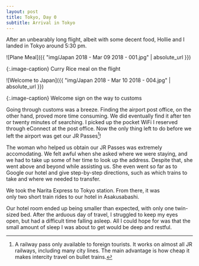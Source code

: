 ```yaml
---
layout: post
title: Tokyo, Day 0
subtitle: Arrival in Tokyo
---
```

After an unbearably long flight, albeit with some decent food, Hollie and I landed in Tokyo around 5:30 pm.

![Plane Meal]({{ "img/Japan 2018 - Mar 09 2018 - 001.jpg" | absolute_url }})

{:.image-caption}
Curry Rice meal on the flight

![Welcome to Japan]({{ "img/Japan 2018 - Mar 10 2018 - 004.jpg" | absolute_url }})

{:.image-caption}
Welcome sign on the way to customs

Going through customs was a breeze. Finding the airport post office, on the other hand, proved more time consuming. We did eventually find it after ten or twenty minutes of searching. I picked up the pocket WiFi I reserved through eConnect at the post office. Now the only thing left to do before we left the airport was get our JR Passes[^1]! 

The woman who helped us obtain our JR Passes was extremely accomodating. We felt awful when she asked where we were staying, and we had to take up some of her time to look up the address. Despite that, she went above and beyond while assisting us. She even went so far as to Google our hotel and give step-by-step directions, such as which trains to take and where we needed to transfer.

We took the Narita Express to Tokyo station. From there, it was only two short train rides to our hotel in Asakusabashi. 

Our hotel room ended up being smaller than expected, with only one twin-sized bed. After the arduous day of travel, I struggled to keep my eyes open, but had a difficult time falling asleep. All I could hope for was that the small amount of sleep I was about to get would be deep and restful.

[^1]: A railway pass only available to foreign tourists. It works on almost all JR railways, including many city lines. The main advantage is how cheap it makes intercity travel on bullet trains.